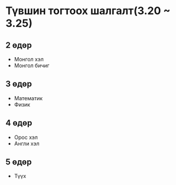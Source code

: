 # Түвшин тогтоох шалгалт(3.20 ~ 3.25)

## 2 өдөр
- Монгол хэл
- Монгол бичиг

## 3 өдөр
- Математик
- Физик

## 4 өдөр
- Орос хэл
- Англи хэл

## 5 өдөр
- Түүх
